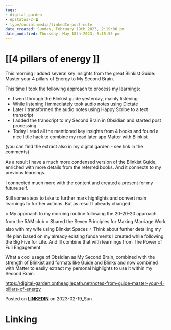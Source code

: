 ```yaml
---
tags: 
- digital_garden
- epstatus/2-🪴
- type/social-media/linkedIn-post-note
date_created: Sunday, February 19th 2023, 2:19:06 pm
date_modified: Thursday, May 18th 2023, 6:15:55 pm
---
```

# [[4 pillars of energy ]]
This morning I added several key insights from the great Blinkist Guide: Master your 4 pillars of Energy to My Second Brain.

This time I took the following approach to process my learnings:
+ I went through the Blinkist guide yesterday, mainly listening
+ While listening I immediately took audio notes using Dictate 
+ Later I transformed the audio notes using Happy Scribe to a text transcript
+ I added the transcript to my Second Brain in Obsidian and started post processing
+ Today I read all the mentioned key insights from 4 books and found a nice little hack to combine my read later app Matter with Blinkist

(you can find the extract also in my digital garden - see link in the comments)

As a result I have a much more condensed version of the Blinkist Guide, enriched with more details from the referred books. And it connects to my previous learnings.

I connected much more with the content and created a present for my future self. 

Still some steps to take to further mark highlights and convert main learnings to further actions. But as result I already changed:

⭐ My approach to my morning routine following the 20-20-20 approach from the 5AM club
⭐ Shared the Seven Principles for Making Marriage Work also with my wife using Blinkist Spaces
⭐ Think about further detailing my life plan based on my already existing fundaments I created while following the Big Five for Life. And Ill combine that with learnings from The Power of Full Engagement

What a cool usage of Obsidian as My Second Brain, combined with the strength of Blinkist and formats like Guide and Blinks and now combined with Matter to easily extract my personal highlights to use it within my Second Brain.

https://digital-garden.ontheagilepath.net/notes-from-guide-master-your-4-pillars-of-energy


Posted on **[LINKEDIN](https://www.linkedin.com/posts/sebastiankamilli_secondbrain-obsidian-learning-activity-7033067842983849984-cjeS?utm_source=share&utm_medium=member_desktop)** on 2023-02-19_Sun
# Linking